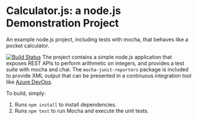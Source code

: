 Calculator.js: a node.js Demonstration Project
==============================================
An example node.js project, including tests with mocha, that behaves like
a pocket calculator.

[![Build Status](https://dev.azure.com/m7clarke/Integrating%20External%20Source%20Control%20with%20Azure%20Pipelines/_apis/build/status/m7clarke.calculator?branchName=master)](https://dev.azure.com/m7clarke/Integrating%20External%20Source%20Control%20with%20Azure%20Pipelines/_build/latest?definitionId=19&branchName=master)
The project contains a simple node.js application that exposes REST APIs
to perform arithmetic on integers, and provides a test suite with mocha
and chai.  The `mocha-junit-reporters` package is included to provide XML
output that can be presented in a continuous integration tool like
[Azure DevOps](https://azure.com/devops).

To build, simply:

1. Runs `npm install` to install dependencies.
2. Runs `npm test` to run Mocha and execute the unit tests.

